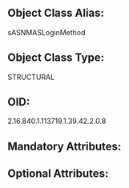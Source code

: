 ## Object Class Alias:
  sASNMASLoginMethod

## Object Class Type:
  STRUCTURAL

## OID:
  2.16.840.1.113719.1.39.42.2.0.8

## Mandatory Attributes:
  

## Optional Attributes:
  
